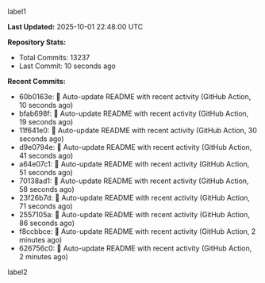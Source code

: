 
label1 
<!-- ACTIVITY_START -->
**Last Updated:** 2025-10-01 22:48:00 UTC

**Repository Stats:**
- Total Commits: 13237
- Last Commit: 10 seconds ago

**Recent Commits:**
- 60b0163e: 🤖 Auto-update README with recent activity (GitHub Action, 10 seconds ago)
- bfab698f: 🤖 Auto-update README with recent activity (GitHub Action, 19 seconds ago)
- 11f641e0: 🤖 Auto-update README with recent activity (GitHub Action, 30 seconds ago)
- d9e0794e: 🤖 Auto-update README with recent activity (GitHub Action, 41 seconds ago)
- a64e07c1: 🤖 Auto-update README with recent activity (GitHub Action, 51 seconds ago)
- 70138ad1: 🤖 Auto-update README with recent activity (GitHub Action, 58 seconds ago)
- 23f26b7d: 🤖 Auto-update README with recent activity (GitHub Action, 71 seconds ago)
- 2557105a: 🤖 Auto-update README with recent activity (GitHub Action, 86 seconds ago)
- f8ccbbce: 🤖 Auto-update README with recent activity (GitHub Action, 2 minutes ago)
- 626756c0: 🤖 Auto-update README with recent activity (GitHub Action, 2 minutes ago)
<!-- ACTIVITY_END -->

label2
